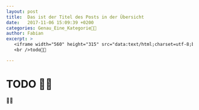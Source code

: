 ```yaml
---
layout: post
title:  Das ist der Titel des Posts in der Übersicht
date:   2017-11-06 15:09:39 +0200
categories: Genau_Eine_Kategorie🦆💥
author: Fabian
excerpt: >
   <iframe width="560" height="315" src="data:text/html;charset=utf-8;base64,PGJvZHkgc3R5bGU9ImJhY2tncm91bmQ6cmVkO2ZvbnQ6MTUzcHggY29uc29sYXM7Ij5WSURFTzwvYm9keT4=" frameborder="0" allowfullscreen></iframe>
   <br />todo🦆💥

---
```

# TODO 🦆💥

🦆💥